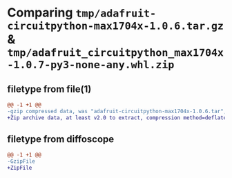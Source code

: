 # Comparing `tmp/adafruit-circuitpython-max1704x-1.0.6.tar.gz` & `tmp/adafruit_circuitpython_max1704x-1.0.7-py3-none-any.whl.zip`

## filetype from file(1)

```diff
@@ -1 +1 @@
-gzip compressed data, was "adafruit-circuitpython-max1704x-1.0.6.tar", last modified: Wed Jan 11 19:26:22 2023, max compression
+Zip archive data, at least v2.0 to extract, compression method=deflate
```

## filetype from diffoscope

```diff
@@ -1 +1 @@
-GzipFile
+ZipFile
```

